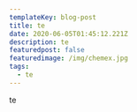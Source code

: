```yaml
---
templateKey: blog-post
title: te
date: 2020-06-05T01:45:12.221Z
description: te
featuredpost: false
featuredimage: /img/chemex.jpg
tags:
  - te
---
```

te